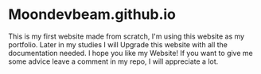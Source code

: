 # Moondevbeam.github.io

This is my first website made from scratch, I'm using this website as my portfolio.
Later in my studies I will Upgrade this website with all the documentation needed.
I hope you like my Website! If you want to give me some advice leave a comment in my repo, I will appreciate a lot.
